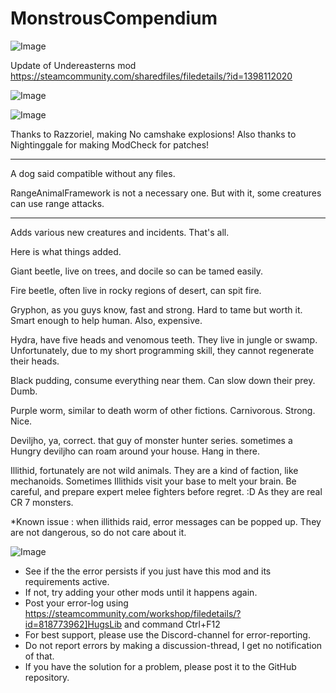 # MonstrousCompendium

![Image](https://i.imgur.com/buuPQel.png)

Update of Undereasterns mod
https://steamcommunity.com/sharedfiles/filedetails/?id=1398112020

![Image](https://i.imgur.com/pufA0kM.png)

	
![Image](https://i.imgur.com/Z4GOv8H.png)

Thanks to Razzoriel, making No camshake explosions!
Also thanks to Nightinggale for making ModCheck for patches!


********************************************************************

A dog said compatible without any files.

RangeAnimalFramework is not a necessary one.
But with it, some creatures can use range attacks.

********************************************************************




Adds various new creatures and incidents. That's all.
	


Here is what things added.

Giant beetle, live on trees, and docile so can be tamed easily.

Fire beetle, often live in rocky regions of desert, can spit fire.

Gryphon, as you guys know, fast and strong. Hard to tame but worth it. Smart enough to help human. Also, expensive. 

Hydra, have five heads and venomous teeth. They live in jungle or swamp. Unfortunately, due to my short programming skill, they cannot regenerate their heads.

Black pudding, consume everything near them. Can slow down their prey. Dumb.

Purple worm, similar to death worm of other fictions. Carnivorous. Strong. Nice.

Deviljho, ya, correct. that guy of monster hunter series. sometimes a Hungry deviljho can roam around your house. Hang in there.

Illithid, fortunately are not wild animals. They are a kind of faction, like mechanoids. Sometimes Illithids visit your base to melt your brain. Be careful, and prepare expert melee fighters before regret. :D As they are real CR 7 monsters.







*Known issue : when illithids raid, error messages can be popped up. They are not dangerous, so do not care about it.

![Image](https://i.imgur.com/PwoNOj4.png)



-  See if the the error persists if you just have this mod and its requirements active.
-  If not, try adding your other mods until it happens again.
-  Post your error-log using https://steamcommunity.com/workshop/filedetails/?id=818773962]HugsLib and command Ctrl+F12
-  For best support, please use the Discord-channel for error-reporting.
-  Do not report errors by making a discussion-thread, I get no notification of that.
-  If you have the solution for a problem, please post it to the GitHub repository.




